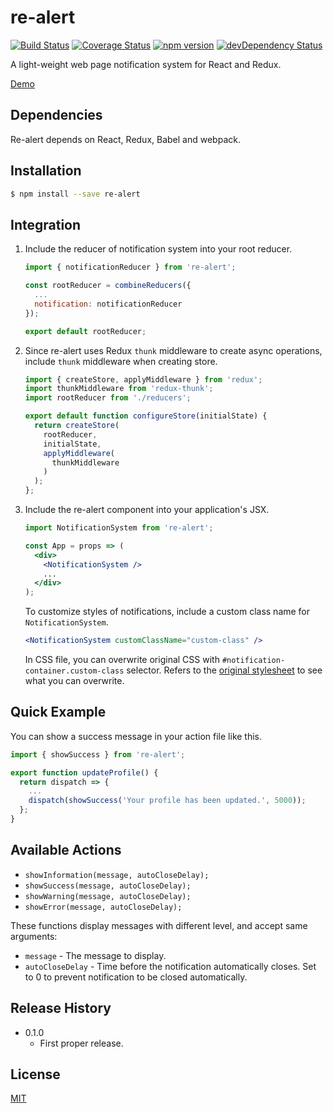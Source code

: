 # re-alert

[![Build Status](https://travis-ci.org/zesik/re-alert.svg?branch=master)](https://travis-ci.org/zesik/re-alert)
[![Coverage Status](https://coveralls.io/repos/github/zesik/re-alert/badge.svg?branch=master)](https://coveralls.io/github/zesik/re-alert?branch=master)
[![npm version](https://badge.fury.io/js/re-alert.svg)](https://badge.fury.io/js/re-alert)
[![devDependency Status](https://david-dm.org/zesik/re-alert/dev-status.svg)](https://david-dm.org/zesik/re-alert#info=devDependencies)

A light-weight web page notification system for React and Redux.

[Demo](https://zesik.com/re-alert/)

## Dependencies

Re-alert depends on React, Redux, Babel and webpack.

## Installation

```sh
$ npm install --save re-alert
```

## Integration

1. Include the reducer of notification system into your root reducer.

    ```js
    import { notificationReducer } from 're-alert';

    const rootReducer = combineReducers({
      ...
      notification: notificationReducer
    });

    export default rootReducer;
    ```

2. Since re-alert uses Redux `thunk` middleware to create async operations,
include `thunk` middleware when creating store.

    ```js
    import { createStore, applyMiddleware } from 'redux';
    import thunkMiddleware from 'redux-thunk';
    import rootReducer from './reducers';

    export default function configureStore(initialState) {
      return createStore(
        rootReducer,
        initialState,
        applyMiddleware(
          thunkMiddleware
        )
      );
    };
    ```

3. Include the re-alert component into your application's JSX.

    ```jsx
    import NotificationSystem from 're-alert';

    const App = props => (
      <div>
        <NotificationSystem />
        ...
      </div>
    );
    ```

    To customize styles of notifications, include a custom class name for `NotificationSystem`.

    ```jsx
    <NotificationSystem customClassName="custom-class" />
    ```

    In CSS file, you can overwrite original CSS with `#notification-container.custom-class` selector.
    Refers to the [original stylesheet](src/stylesheets/notifications.css) to see what you can overwrite.

## Quick Example

You can show a success message in your action file like this.

```javascript
import { showSuccess } from 're-alert';

export function updateProfile() {
  return dispatch => {
    ...
    dispatch(showSuccess('Your profile has been updated.', 5000));
  };
}
```

## Available Actions

* `showInformation(message, autoCloseDelay);`
* `showSuccess(message, autoCloseDelay);`
* `showWarning(message, autoCloseDelay);`
* `showError(message, autoCloseDelay);`

These functions display messages with different level, and accept same arguments:

* `message` - The message to display.
* `autoCloseDelay` - Time before the notification automatically closes.
  Set to 0 to prevent notification to be closed automatically.

## Release History

* 0.1.0
  * First proper release.

## License

[MIT](LICENSE)
